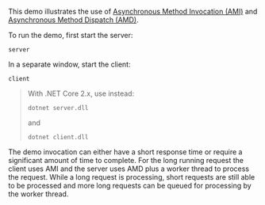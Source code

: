 This demo illustrates the use of [Asynchronous Method Invocation (AMI)][1]
and [Asynchronous Method Dispatch (AMD)][2].

To run the demo, first start the server:
```
server
```
In a separate window, start the client:
```
client
```

> With .NET Core 2.x, use instead:
> ```
> dotnet server.dll
> ```
> and
> ```
> dotnet client.dll
> ```

The demo invocation can either have a short response time or require a
significant amount of time to complete. For the long running request
the client uses AMI and the server uses AMD plus a worker thread to
process the request. While a long request is processing, short
requests are still able to be processed and more long requests can be
queued for processing by the worker thread.

[1]: https://doc.zeroc.com/ice/4.0/language-mappings/c-sharp-mapping/client-side-slice-to-c-sharp-mapping/asynchronous-method-invocation-ami-in-c-sharp
[2]: https://doc.zeroc.com/ice/4.0/language-mappings/c-sharp-mapping/server-side-slice-to-c-sharp-mapping/asynchronous-method-dispatch-amd-in-c-sharp
